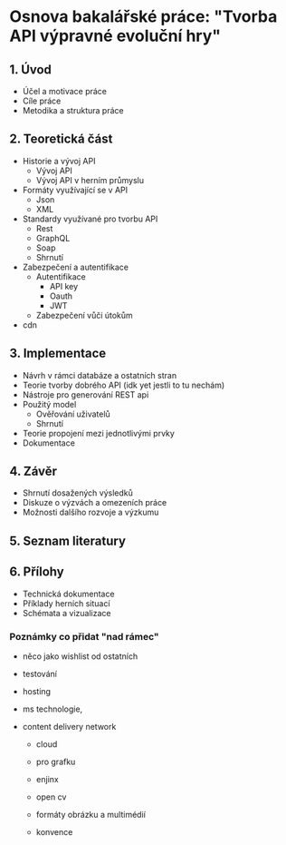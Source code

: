 # Osnova bakalářské práce: "Tvorba API výpravné evoluční hry"

## 1. Úvod

- Účel a motivace práce
- Cíle práce
- Metodika a struktura práce

## 2. Teoretická část
- Historie a vývoj API
  - Vývoj API
  - Vývoj API v herním průmyslu
- Formáty využívající se v API
  - Json
  - XML
- Standardy využívané pro tvorbu API
  - Rest
  - GraphQL
  - Soap
  - Shrnutí
- Zabezpečení a autentifikace
  - Autentifikace
    - API key
    - Oauth
    - JWT
  - Zabezpečení vůči útokům
- cdn


## 3. Implementace

- Návrh v rámci databáze a ostatních stran
- Teorie tvorby dobrého API (idk yet jestli to tu nechám)
- Nástroje pro generování REST api
- Použitý model
  - Ověřování uživatelů
  - Shrnutí
- Teorie propojení mezi jednotlivými prvky
- Dokumentace

## 4. Závěr

- Shrnutí dosažených výsledků
- Diskuze o výzvách a omezeních práce
- Možnosti dalšího rozvoje a výzkumu

## 5. Seznam literatury

## 6. Přílohy

- Technická dokumentace
- Příklady herních situací
- Schémata a vizualizace

### Poznámky co přidat "nad rámec"

- něco jako wishlist od ostatních
- testování
- hosting
- ms technologie,
- content delivery network

  - cloud
  - pro grafku
  - enjinx
  - open cv

  - formáty obrázku a multimédií
  - konvence

